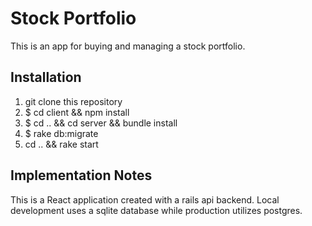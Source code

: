 # Stock Portfolio

This is an app for buying and managing a stock portfolio.

## Installation

1. git clone this repository
2. $ cd client && npm install
3. $ cd .. && cd server && bundle install
4. $ rake db:migrate
5. cd .. && rake start

## Implementation Notes

This is a React application created with a rails api backend. Local development
uses a sqlite database while production utilizes postgres.